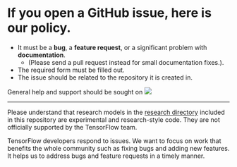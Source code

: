 # If you open a GitHub issue, here is our policy.

* It must be a **bug**, a **feature request**, or a significant problem
with **documentation**.
  * (Please send a pull request instead for small documentation fixes.).
* The required form must be filled out.
* The issue should be related to the repository it is created in.

General help and support should be sought on
[![](https://img.shields.io/stackexchange/stackoverflow/t/tensorflow-model-garden)](https://stackoverflow.com/questions/tagged/tensorflow-model-garden)

--- 

Please understand that research models in the [research directory](https://github.com/tensorflow/models/tree/master/research)
included in this repository are experimental and research-style code.
They are not officially supported by the TensorFlow team.

TensorFlow developers respond to issues.
We want to focus on work that benefits the whole community such as fixing bugs
and adding new features.
It helps us to address bugs and feature requests in a timely manner.
